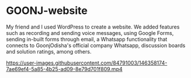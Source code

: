 # GOONJ-website


My friend and I used WordPress to create a website. We added features such as recording and sending voice messages, using Google Forms, sending in-built forms through email, a Whatsapp functionality that connects to GoonjOdisha's official company Whatsapp, discussion boards and solution ratings, among others.

https://user-images.githubusercontent.com/84791003/146358174-7ae69ef4-5a85-4b25-ad09-8e79d701f809.mp4



 
